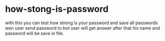 # how-stong-is-password
with this you can test how strong is your password and save all passwords
wen user send password to bot user  will get answer after that his name and password will be save in file.
